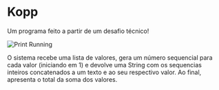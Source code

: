 # Kopp
Um programa feito a partir de um desafio técnico!

![Print Running](https://github.com/Gabriel-Gvr/Kopp/assets/85135553/bcfd9bed-769c-4d78-9945-b363c70fbb6e)

O sistema recebe uma lista de valores, gera um número sequencial para cada valor 
(iniciando em 1) e devolve uma String com os sequencias inteiros concatenados a um texto e ao seu
respectivo valor. Ao final, apresenta o total da soma dos valores.


